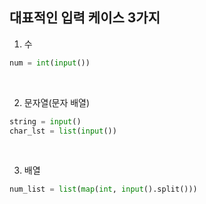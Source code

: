## 대표적인 입력 케이스 3가지

1. 수
```python
num = int(input())
```

</br>

2. 문자열(문자 배열)
```python
string = input()
char_lst = list(input())
```

</br>

3. 배열
```python
num_list = list(map(int, input().split()))
```

